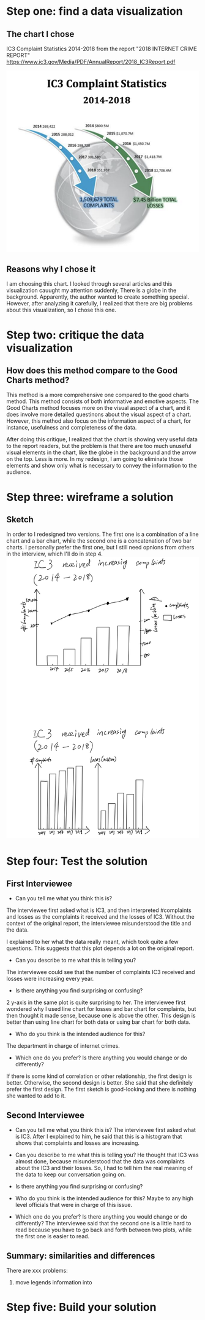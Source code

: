 # Step one: find a data visualization
## The chart I chose
IC3 Complaint Statistics 2014-2018 
from the report "2018 INTERNET CRIME REPORT"
https://www.ic3.gov/Media/PDF/AnnualReport/2018_IC3Report.pdf

![image](/original.png)

## Reasons why I chose it

I am choosing this chart. I looked through several articles and this visualization cauught my attention suddenly, There is a globe in the background. Apparently, the author wanted to create something special. However, after analyzing it carefully, I realized that there are big problems about this visualization, so I chose this one.

# Step two: critique the data visualization
## How does this method compare to the Good Charts method? 
This method is a more comprehensive one compared to the good charts method. This method consists of both informative and emotive aspects. The Good Charts method focuses more on the visual aspect of a chart, and it does involve more detailed questinons about the visual aspect of a chart. However, this method also focus on the information aspect of a chart, for instance, usefulness and completeness of the data.

After doing this critique, I realized that the chart is showing very useful data to the report readers, but the problem is that there are too much unuseful visual elements in the chart, like the globe in the background and the arrow on the top. Less is more. In my redesign, I am going to eliminate those elements and show only what is necessary to convey the information to the audience.

# Step three: wireframe a solution
## Sketch

In order to I redesigned two versions. The first one is a combination of a line chart and a bar chart, while the second one is a concatenation of two bar charts. I personally prefer the first one, but I still need opnions from others in the interview, which I'll do in step 4.
![image](/sketch.png)



# Step four: Test the solution
## First Interviewee
- Can you tell me what you think this is?

The interviewee first asked what is IC3, and then interpreted #complaints and losses as the complaints it received and the losses of IC3. Without the context of the original report, the interviewee misunderstood the title and the data. 

I explained to her what the data really meant, which took quite a few questions. This suggests that this plot depends a lot on the original report.

- Can you describe to me what this is telling you?

The interviewee could see that the number of complaints IC3 received and losses were increasing every year.


- Is there anything you find surprising or confusing?

2 y-axis in the same plot is quite surprising to her. The interviewee first wondered why I used line chart for losses and bar chart for complaints, but then thought it made sense, because one is above the other. This design is better than using line chart for both data or using bar chart for both data.

- Who do you think is the intended audience for this?

The department in charge of internet crimes.

- Which one do you prefer? Is there anything you would change or do differently?

If there is some kind of correlation or other relationship, the first design is better. Otherwise, the second design is better. She said that she definitely prefer the first design. The first sketch is good-looking and there is nothing she wanted to add to it.

## Second Interviewee
- Can you tell me what you think this is?
The interviewee first asked what is IC3. After I explained to him, he said that this is a histogram that shows that complaints and losses are increasing.

- Can you describe to me what this is telling you?
He thought that IC3 was almost done, because misunderstood that the data was complaints about the IC3 and their losses. So, I had to tell him the real meaning of the data to keep our conversation going on.

- Is there anything you find surprising or confusing?


- Who do you think is the intended audience for this?
Maybe to any high level officials that were in charge of this issue.

- Which one do you prefer? Is there anything you would change or do differently?
The interviewee said that the second one is a little hard to read because you have to go back and forth between two plots, while the first one is easier to read.

## Summary: similarities and differences
There are xxx problems:
1. move legends information into



# Step five: Build your solution

